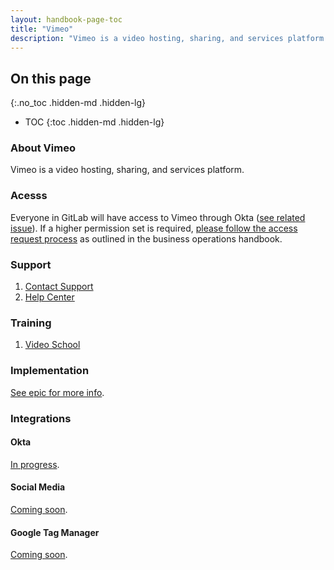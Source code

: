 ```yaml
---
layout: handbook-page-toc
title: "Vimeo"
description: "Vimeo is a video hosting, sharing, and services platform. "
---
```


## On this page
{:.no_toc .hidden-md .hidden-lg}

- TOC
{:toc .hidden-md .hidden-lg}

### About Vimeo

Vimeo is a video hosting, sharing, and services platform. 

### Acesss

Everyone in GitLab will have access to Vimeo through Okta ([see related issue](https://gitlab.com/gitlab-com/gl-security/zero-trust/okta/-/issues/201#note_438418851)). If a higher permission set is required, [please follow the access request process](https://about.gitlab.com/handbook/business-ops/team-member-enablement/onboarding-access-requests/access-requests/) as outlined in the business operations handbook.

### Support

1. [Contact Support](https://vimeo.com/help/contact)
1. [Help Center](https://vimeo.com/help)

### Training

1. [Video School](https://vimeo.com/blog/category/video-school)

### Implementation

[See epic for more info](https://gitlab.com/groups/gitlab-com/marketing/-/epics/1100). 

### Integrations

#### Okta

[In progress](https://gitlab.com/gitlab-com/gl-security/zero-trust/okta/-/issues/201). 

#### Social Media

[Coming soon](https://gitlab.com/gitlab-com/marketing/marketing-operations/-/issues/3872).

#### Google Tag Manager

[Coming soon](https://gitlab.com/gitlab-com/marketing/marketing-operations/-/issues/3770). 